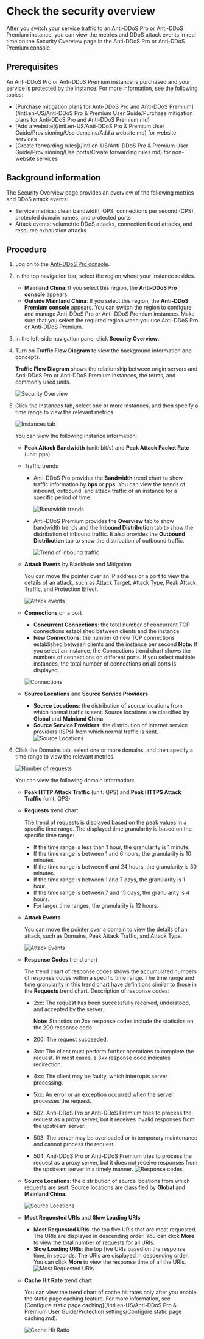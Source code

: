 # Check the security overview

After you switch your service traffic to an Anti-DDoS Pro or Anti-DDoS Premium instance, you can view the metrics and DDoS attack events in real time on the Security Overview page in the Anti-DDoS Pro or Anti-DDoS Premium console.

## Prerequisites

An Anti-DDoS Pro or Anti-DDoS Premium instance is purchased and your service is protected by the instance. For more information, see the following topics:

-   [Purchase mitigation plans for Anti-DDoS Pro and Anti-DDoS Premium](/intl.en-US/Anti-DDoS Pro & Premium User Guide/Purchase mitigation plans for Anti-DDoS Pro and Anti-DDoS Premium.md)
-   [Add a website](/intl.en-US/Anti-DDoS Pro & Premium User Guide/Provisioning/Use domains/Add a website.md) for website services
-   [Create forwarding rules](/intl.en-US/Anti-DDoS Pro & Premium User Guide/Provisioning/Use ports/Create forwarding rules.md) for non-website services

## Background information

The Security Overview page provides an overview of the following metrics and DDoS attack events:

-   Service metrics: clean bandwidth, QPS, connections per second \(CPS\), protected domain names, and protected ports
-   Attack events: volumetric DDoS attacks, connection flood attacks, and resource exhaustion attacks

## Procedure

1.  Log on to the [Anti-DDoS Pro console](https://yundun.console.aliyun.com/?p=ddoscoo).

2.  In the top navigation bar, select the region where your instance resides.

    -   **Mainland China**: If you select this region, the **Anti-DDoS Pro console** appears.
    -   **Outside Mainland China**: If you select this region, the **Anti-DDoS Premium console** appears.
    You can switch the region to configure and manage Anti-DDoS Pro or Anti-DDoS Premium instances. Make sure that you select the required region when you use Anti-DDoS Pro or Anti-DDoS Premium.

3.  In the left-side navigation pane, click **Security Overview**.

4.  Turn on **Traffic Flow Diagram** to view the background information and concepts.

    **Traffic Flow Diagram** shows the relationship between origin servers and Anti-DDoS Pro or Anti-DDoS Premium instances, the terms, and commonly used units.

    ![Security Overview](https://static-aliyun-doc.oss-accelerate.aliyuncs.com/assets/img/en-US/4987449951/p54011.png)

5.  Click the Instances tab, select one or more instances, and then specify a time range to view the relevant metrics.

    ![Instances tab](https://static-aliyun-doc.oss-accelerate.aliyuncs.com/assets/img/en-US/4987449951/p54020.png)

    You can view the following instance information:

    -   **Peak Attack Bandwidth** \(unit: bit/s\) and **Peak Attack Packet Rate** \(unit: pps\)
    -   Traffic trends
        -   Anti-DDoS Pro provides the **Bandwidth** trend chart to show traffic information by **bps** or **pps**. You can view the trends of inbound, outbound, and attack traffic of an instance for a specific period of time.

            ![Bandwidth trends](https://static-aliyun-doc.oss-accelerate.aliyuncs.com/assets/img/en-US/4987449951/p84211.png)

        -   Anti-DDoS Premium provides the **Overview** tab to show bandwidth trends and the **Inbound Distribution** tab to show the distribution of inbound traffic. It also provides the **Outbound Distribution** tab to show the distribution of outbound traffic.

            ![Trend of inbound traffic](https://static-aliyun-doc.oss-accelerate.aliyuncs.com/assets/img/en-US/5987449951/p84212.png)

    -   **Attack Events** by Blackhole and Mitigation

        You can move the pointer over an IP address or a port to view the details of an attack, such as Attack Target, Attack Type, Peak Attack Traffic, and Protection Effect.

        ![Attack events](https://static-aliyun-doc.oss-accelerate.aliyuncs.com/assets/img/en-US/1395078061/p54022.png)

    -   **Connections** on a port

        -   **Concurrent Connections**: the total number of concurrent TCP connections established between clients and the instance
        -   **New Connections**: the number of new TCP connections established between clients and the instance per second
        **Note:** If you select an instance, the Connections trend chart shows the numbers of connections on different ports. If you select multiple instances, the total number of connections on all ports is displayed.

        ![Connections](https://static-aliyun-doc.oss-accelerate.aliyuncs.com/assets/img/en-US/5987449951/p54023.png)

    -   **Source Locations** and **Source Service Providers**

        -   **Source Locations**: the distribution of source locations from which normal traffic is sent. Source locations are classified by **Global** and **Mainland China**.
        -   **Source Service Providers**: the distribution of Internet service providers \(ISPs\) from which normal traffic is sent.
        ![Source Locations](https://static-aliyun-doc.oss-accelerate.aliyuncs.com/assets/img/en-US/2395078061/p188828.png)

6.  Click the Domains tab, select one or more domains, and then specify a time range to view the relevant metrics.

    ![Number of requests](https://static-aliyun-doc.oss-accelerate.aliyuncs.com/assets/img/en-US/5987449951/p54012.png)

    You can view the following domain information:

    -   **Peak HTTP Attack Traffic** \(unit: QPS\) and **Peak HTTPS Attack Traffic** \(unit: QPS\)
    -   **Requests** trend chart

        The trend of requests is displayed based on the peak values in a specific time range. The displayed time granularity is based on the specific time range:

        -   If the time range is less than 1 hour, the granularity is 1 minute.
        -   If the time range is between 1 and 6 hours, the granularity is 10 minutes.
        -   If the time range is between 6 and 24 hours, the granularity is 30 minutes.
        -   If the time range is between 1 and 7 days, the granularity is 1 hour.
        -   If the time range is between 7 and 15 days, the granularity is 4 hours.
        -   For larger time ranges, the granularity is 12 hours.
    -   **Attack Events**

        You can move the pointer over a domain to view the details of an attack, such as Domains, Peak Attack Traffic, and Attack Type.

        ![Attack Events](https://static-aliyun-doc.oss-accelerate.aliyuncs.com/assets/img/en-US/5987449951/p54015.png)

    -   **Response Codes** trend chart

        The trend chart of response codes shows the accumulated numbers of response codes within a specific time range. The time range and time granularity in this trend chart have definitions similar to those in the **Requests** trend chart. Description of response codes:

        -   2xx: The request has been successfully received, understood, and accepted by the server.

            **Note:** Statistics on 2xx response codes include the statistics on the 200 response code.

        -   200: The request succeeded.
        -   3xx: The client must perform further operations to complete the request. In most cases, a 3xx response code indicates redirection.
        -   4xx: The client may be faulty, which interrupts server processing.
        -   5xx: An error or an exception occurred when the server processes the request.
        -   502: Anti-DDoS Pro or Anti-DDoS Premium tries to process the request as a proxy server, but it receives invalid responses from the upstream server.
        -   503: The server may be overloaded or in temporary maintenance and cannot process the request.
        -   504: Anti-DDoS Pro or Anti-DDoS Premium tries to process the request as a proxy server, but it does not receive responses from the upstream server in a timely manner.
        ![Response codes](https://static-aliyun-doc.oss-accelerate.aliyuncs.com/assets/img/en-US/2395078061/p54017.png)

    -   **Source Locations**: the distribution of source locations from which requests are sent. Source locations are classified by **Global** and **Mainland China**.

        ![Source Locations](https://static-aliyun-doc.oss-accelerate.aliyuncs.com/assets/img/en-US/2395078061/p188920.png)

    -   **Most Requested URIs** and **Slow Loading URIs**

        -   **Most Requested URIs**: the top five URIs that are most requested. The URIs are displayed in descending order. You can click **More** to view the total number of requests for all URIs.
        -   **Slow Loading URIs**: the top five URIs based on the response time, in seconds. The URIs are displayed in descending order. You can click **More** to view the response time of all the URIs.
        ![Most Requested URIs](https://static-aliyun-doc.oss-accelerate.aliyuncs.com/assets/img/en-US/2395078061/p189037.png)

    -   **Cache Hit Rate** trend chart

        You can view the trend chart of cache hit rates only after you enable the static page caching feature. For more information, see [Configure static page caching](/intl.en-US/Anti-DDoS Pro & Premium User Guide/Protection settings/Configure static page caching.md).

        ![Cache Hit Ratio](https://static-aliyun-doc.oss-accelerate.aliyuncs.com/assets/img/en-US/2395078061/p189220.png)


